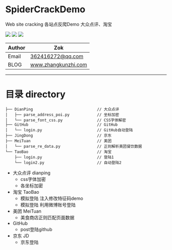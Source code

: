 # SpiderCrackDemo
Web site cracking  各站点反爬Demo 大众点评、淘宝

![](https://zok-blog.oss-cn-hangzhou.aliyuncs.com/ico/python-3.7-green.svg) 
![](https://zok-blog.oss-cn-hangzhou.aliyuncs.com/ico/Scrapy-1.6.0-blue.svg) 
![](https://zok-blog.oss-cn-hangzhou.aliyuncs.com/ico/selenium-3.141.0-yellew.svg) 

| Author  | Zok |
| --- | --- |
| Email | 362416272@qq.com  |
| BLOG | www.zhangkunzhi.com |

-------

# 目录 directory



```
├── DianPing                            // 大众点评
│   ├── parse_address_poi.py            // 坐标加密
│   └── parse_font_css.py               // CSS字体解密
├── GitHub                              // GitHub
│   └── login.py                        // GitHub自动登陆
├── JingDong                            // 京东
├── MeiTuan                             // 美团
│   └── parse_re_data.py                // 正则解析美团餐饮数据
└── TaoBao                              // 淘宝
    ├── login.py                        // 登陆1
    └── login2.py                       // 自动登陆2
```




- 大众点评 dianping
  - css字体加密
  - 各坐标加密
- 淘宝 TaoBao
  - 模拟登陆 注入修改特征码demo
  - 模拟登陆 利用微博账号登陆
- 美团 MeiTuan
  - 美食商店正则匹配页面数据
- GitHub 
  - post登陆github
- 京东 JD
  - 京东登陆
  